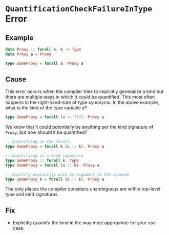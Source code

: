 # `QuantificationCheckFailureInType` Error

## Example

```purescript
data Proxy :: forall k. k -> Type
data Proxy a = Proxy

type SomeProxy = forall a. Proxy a
```

## Cause

This error occurs when the compiler tries to implicitly generalize a kind but
there are multiple ways in which it could be quantified. This most often
happens in the right-hand-side of type synonyms. In the above example, what
is the kind of the type variable `a`?

```purescript
type SomeProxy = forall (a :: ???). Proxy a
```

We know that it could potentially be anything per the kind signature of
`Proxy`, but how should it be quantified?

```purescript
-- Quantifying in the forall.
type SomeProxy = forall k (a :: k). Proxy a

-- Quantifying in a kind signature
type SomeProxy :: forall k. Type
type SomeProxy = forall (a :: k). Proxy a

-- Quantify explicitly with an argument to the synonym
type SomeProxy k = forall (a :: k). Proxy a
```

The only places the compiler considers unambiguous are within top-level type
and kind signatures.

## Fix

- Explicitly quantify the kind in the way most appropriate for your use case.
